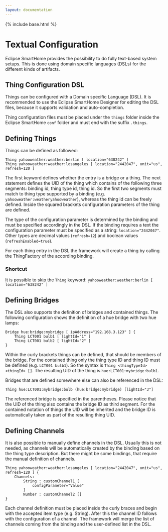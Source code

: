 ```yaml
---
layout: documentation
---
```


{% include base.html %}

# Textual Configuration

Eclipse SmartHome provides the possibility to do fully text-based system setups. This is done using domain specific languages (DSLs) for the different kinds of artifacts.

## Thing Configuration DSL

Things can be configured with a Domain specific Language (DSL). It is recommended to use the Eclipse SmartHome Designer for editing the DSL files, because it supports validation and auto-completion.

Thing configuration files must be placed under the `things` folder inside the Eclipse SmartHome `conf` folder and must end with the suffix `.things`.

## Defining Things

Things can be defined as followed:

```
Thing yahooweather:weather:berlin [ location="638242" ]
Thing yahooweather:weather:losangeles [ location="2442047", unit="us", refresh=120 ]
```

The first keyword defines whether the entry is a bridge or a thing. The next statement defines the UID of the thing which contains of the following three segments: binding id, thing type id, thing id. So the first two segments must match to thing type supported by a binding (e.g. `yahooweather:weatheryahooweather`), whereas the thing id can be freely defined. Inside the squared brackets configuration parameters of the thing are defined.

The type of the configuration parameter is determined by the binding and must be specified accordingly in the DSL. If the binding requires a text the configuration parameter must be specified as a string: `location="2442047"`. Other types are decimal values (`refresh=12`) and boolean values (`refreshEnabled=true`).

For each thing entry in the DSL the framework will create a thing by calling the ThingFactory of the according binding.

### Shortcut

It is possible to skip the `Thing` keyword: `yahooweather:weather:berlin [ location="638242" ]`

## Defining Bridges

The DSL also supports the definition of bridges and contained things. The following configuration shows the definition of a hue bridge with two hue lamps:

```
Bridge hue:bridge:mybridge [ ipAddress="192.168.3.123" ] {
	Thing LCT001 bulb1 [ lightId="1" ]
	Thing LCT001 bulb2 [ lightId="2" ]
}
```

Within the curly brackets things can be defined, that should be members of the bridge. For the contained thing only the thing type ID and thing ID must be defined (e.g. `LCT001 bulb1`). So the syntax is `Thing <thingTypeId> <thingId> []`. The resulting UID of the thing is `hue:LCT001:mybridge:bulb1`.

Bridges that are defined somewhere else can also be referenced in the DSL:

```
Thing hue:LCT001:mybridge:bulb (hue:bridge:mybridge) [lightId="3"]
```

The referenced bridge is specified in the parentheses. Please notice that the UID of the thing also contains the bridge ID as third segment. For the contained notation of things the UID will be inherited and the bridge ID is automatically taken as part of the resulting thing UID.

## Defining Channels

It is also possible to manually define channels in the DSL. Usually this is not needed, as channels will be automatically created by the binding based on the thing type description. But there might be some bindings, that require the manual definition of channels.

```
Thing yahooweather:weather:losangeles [ location="2442047", unit="us", refresh=120 ] {
	Channels:
		String : customChannel1 [
			configParameter="Value"
		]
		Number : customChannel2 []
}
```

Each channel definition must be placed inside the curly braces and begin with the accepted item type (e.g. String). After this the channel ID follows with the configuration of a channel. The framework will merge the list of channels coming from the binding and the user-defined list in the DSL.